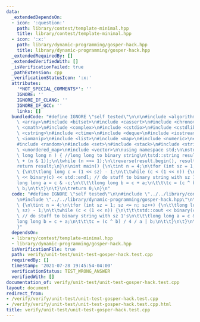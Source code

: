 ```yaml
---
data:
  _extendedDependsOn:
  - icon: ':question:'
    path: library/contest/template-minimal.hpp
    title: library/contest/template-minimal.hpp
  - icon: ':x:'
    path: library/dynamic-programming/gosper-hack.hpp
    title: library/dynamic-programming/gosper-hack.hpp
  _extendedRequiredBy: []
  _extendedVerifiedWith: []
  _isVerificationFailed: true
  _pathExtension: cpp
  _verificationStatusIcon: ':x:'
  attributes:
    '*NOT_SPECIAL_COMMENTS*': ''
    IGNORE: ''
    IGNORE_IF_CLANG: ''
    IGNORE_IF_GCC: ''
    links: []
  bundledCode: "#define IGNORE \"self tested\"\n\n\n#include <algorithm>\n#include\
    \ <array>\n#include <bitset>\n#include <cassert>\n#include <chrono>\n#include\
    \ <cmath>\n#include <complex>\n#include <cstdio>\n#include <cstdlib>\n#include\
    \ <cstring>\n#include <ctime>\n#include <deque>\n#include <iostream>\n#include\
    \ <iomanip>\n#include <list>\n#include <map>\n#include <numeric>\n#include <queue>\n\
    #include <random>\n#include <set>\n#include <stack>\n#include <string>\n#include\
    \ <unordered_map>\n#include <vector>\n\nusing namespace std;\n\nstd::string binary(unsigned\
    \ long long n ) { //long long to binary string\n\tstd::string result;\n\tdo result.push_back('0'\
    \ + (n & 1));\n\twhile (n >>= 1);\n\treverse(result.begin(), result.end());\n\t\
    return result;\n}\n\nint main() {\n\tint n = 4;\n\tfor (int sz = 1; sz <= n; sz++)\
    \ {\n\t\tlong long c = (1 << sz) - 1;\n\t\twhile (c < (1 << n)) {\n\t\t\tstd::cout\
    \ << binary(c) << std::endl; // do stuff to binary string with sz 1's\n\t\t\t\
    long long a = c & -c;\n\t\t\tlong long b = c + a;\n\t\t\tc = (c ^ b) / 4 / a |\
    \ b;\n\t\t}\n\t}\n\treturn 0;\n}\n"
  code: "#define IGNORE \"self tested\"\n\n#include \"../../library/contest/template-minimal.hpp\"\
    \n#include \"../../library/dynamic-programming/gosper-hack.hpp\"\n\nint main()\
    \ {\n\tint n = 4;\n\tfor (int sz = 1; sz <= n; sz++) {\n\t\tlong long c = (1 <<\
    \ sz) - 1;\n\t\twhile (c < (1 << n)) {\n\t\t\tstd::cout << binary(c) << std::endl;\
    \ // do stuff to binary string with sz 1's\n\t\t\tlong long a = c & -c;\n\t\t\t\
    long long b = c + a;\n\t\t\tc = (c ^ b) / 4 / a | b;\n\t\t}\n\t}\n\treturn 0;\n\
    }"
  dependsOn:
  - library/contest/template-minimal.hpp
  - library/dynamic-programming/gosper-hack.hpp
  isVerificationFile: true
  path: verify/unit-test/unit-test-gosper-hack.test.cpp
  requiredBy: []
  timestamp: '2021-07-28 19:45:54-04:00'
  verificationStatus: TEST_WRONG_ANSWER
  verifiedWith: []
documentation_of: verify/unit-test/unit-test-gosper-hack.test.cpp
layout: document
redirect_from:
- /verify/verify/unit-test/unit-test-gosper-hack.test.cpp
- /verify/verify/unit-test/unit-test-gosper-hack.test.cpp.html
title: verify/unit-test/unit-test-gosper-hack.test.cpp
---
```

